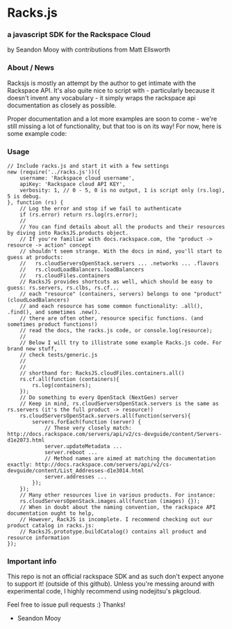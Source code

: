 # Racks.js
### a javascript SDK for the Rackspace Cloud
by Seandon Mooy with contributions from Matt Ellsworth

### About / News

Racksjs is mostly an attempt by the author to get intimate with the Rackspace API. It's also quite nice to script with - particularly because it doesn't invent any vocabulary - it simply wraps the rackspace api documentation as closely as possible.

Proper documentation and a lot more examples are soon to come - we're still missing a lot of functionality, but that too is on its way! For now, here is some example code:

### Usage
    // Include racks.js and start it with a few settings
    new (require('../racks.js'))({
        username: 'Rackspace cloud username',
        apiKey: 'Rackspace cloud API KEY',
        verbosity: 1, // 0 - 5, 0 is no output, 1 is script only (rs.log), 5 is debug.
    }, function (rs) {
        // Log the error and stop if we fail to authenticate
        if (rs.error) return rs.log(rs.error);
        //
        // You can find details about all the products and their resources by diving into RacksJS.products object.
        // If you're familiar with docs.rackspace.com, the "product -> resource -> action" concept
        // shouldn't seem strange. With the docs in mind, you'll start to guess at products:
        //   rs.cloudServersOpenStack.servers ... .networks ... .flavors 
        //   rs.cloudLoadBalancers.loadBalancers
        //   rs.cloudFiles.containers
        // RacksJS provides shortcuts as well, which should be easy to guess: rs.servers, rs.clbs, rs.cf...
        // each "resource" (containers, servers) belongs to one "product" (cloudLoadBalancers)
        // and each resource has some common functionality: .all(), .find(), and sometimes .new().
        // there are often other, resource specific functions. (and sometimes product functions!)
        // read the docs, the racks.js code, or console.log(resource);
        // 
        // Below I will try to illistrate some example Racks.js code. For brand new stuff,
        // check tests/generic.js
        //
        //
        // shorthand for: RacksJS.cloudFiles.containers.all()
        rs.cf.all(function (containers){ 
            rs.log(containers);
        });
        // Do something to every OpenStack (NextGen) server
        // Keep in mind, rs.cloudServersOpenStack.servers is the same as rs.servers (it's the full product -> resource!)
        rs.cloudServersOpenStack.servers.all(function(servers){
            servers.forEach(function (server) {
                // These very closely match: http://docs.rackspace.com/servers/api/v2/cs-devguide/content/Servers-d1e2073.html
                server.updateMetadata ...
                server.reboot ...
                // Method names are aimed at matching the documentation exactly: http://docs.rackspace.com/servers/api/v2/cs-devguide/content/List_Addresses-d1e3014.html
                server.addresses ...
            });
        });
        // Many other resources live in various products. For instance:
        rs.cloudServersOpenStack.images.all(function (images) {});
        // When in doubt about the naming convention, the rackspace API documentation ought to help,
        // However, RackJS is incomplete. I recommend checking out our product catalog in racks.js:
        // RacksJS.prototype.buildCatalog() contains all product and resource information
    });

### Important info
This repo is not an official rackspace SDK and as such don't expect anyone to support it! (outside of this github). Unless you're messing around with experimental code, I highly recommend using nodejitsu's pkgcloud.

Feel free to issue pull requests :) Thanks!

- Seandon Mooy
